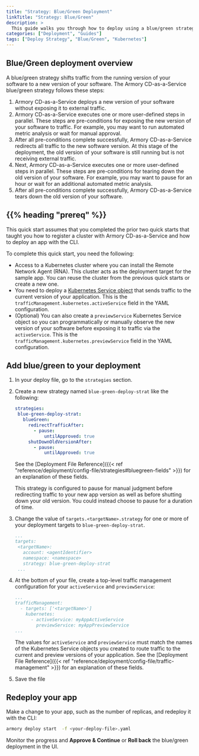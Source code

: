 ```yaml
---
title: "Strategy: Blue/Green Deployment"
linkTitle: "Strategy: Blue/Green"
description: >
  This guide walks you through how to deploy using a blue/green strategy.
categories: ["Deployment", "Guides"]
tags: ["Deploy Strategy", "Blue/Green", "Kubernetes"]
---
```


## Blue/Green deployment overview

A blue/green strategy shifts traffic from the running version of your software to a new version of your software. The Armory CD-as-a-Service blue/green strategy follows these steps:

1. Armory CD-as-a-Service deploys a new version of your software without exposing it to external traffic.
1. Armory CD-as-a-Service executes one or more user-defined steps in parallel. These steps are pre-conditions for exposing the new version of your software to traffic. For example, you may want to run automated metric analysis or wait for manual approval.
1. After all pre-conditions complete successfully, Armory CD-as-a-Service redirects all traffic to the new software version. At this stage of the deployment, the old version of your software is still running but is not receiving external traffic.
1. Next, Armory CD-as-a-Service executes one or more user-defined steps in parallel. These steps are pre-conditions for tearing down the old version of your software. For example, you may want to pause for an hour or wait for an additional automated metric analysis.
1. After all pre-conditions complete successfully, Armory CD-as-a-Service tears down the old version of your software.

## {{% heading "prereq" %}}

This quick start assumes that you completed the prior two quick starts that taught you how to register a cluster with Armory CD-as-a-Service and how to deploy an app with the CLI.

To complete this quick start, you need the following:

- Access to a Kubernetes cluster where you can install the Remote Network Agent (RNA). This cluster acts as the deployment target for the sample app. You can reuse the cluster from the previous quick starts or create a new one.
- You need to deploy a [Kubernetes Service object](https://kubernetes.io/docs/concepts/services-networking/service/) that sends traffic to the current version of your application. This is the `trafficManagement.kubernetes.activeService` field in the YAML configuration.
- (Optional) You can also create a `previewService` Kubernetes Service object so you can programmatically or manually observe the new version of your software before exposing it to traffic via the `activeService`. This is the `trafficManagement.kubernetes.previewService` field in the YAML configuration.

## Add blue/green to your deployment

1. In your deploy file, go to the `strategies` section.
1. Create a new strategy named `blue-green-deploy-strat` like the following:

   ```yaml
   strategies:
    blue-green-deploy-strat:
      blueGreen:
        redirectTrafficAfter:
          - pause:
              untilApproved: true
        shutDownOldVersionAfter:
          - pause:
              untilApproved: true
   ```

   See the [Deployment File Reference]({{< ref "reference/deployment/config-file/strategies#bluegreen-fields" >}}) for an explanation of these fields.

   This strategy is configured to pause for manual judgment before redirecting traffic to your new app version as well as before shutting down your old version. You could instead choose to pause for a duration of time.

1. Change the value of `targets.<targetName>.strategy` for one or more of your deployment targets to `blue-green-deploy-strat`.

   ```yaml
   ...
   targets:
    <targetName>:
      account: <agentIdentifier>
      namespace: <namespace>
      strategy: blue-green-deploy-strat
    ...
    ```
1. At the bottom of your file, create a top-level traffic management configuration for your `activeService` and `previewService`:

   ```yaml
   ...
   trafficManagement:
     - targets: ['<targetName>']
       kubernetes:
         - activeService: myAppActiveService
           previewService: myAppPreviewService
   ...
   ```

   The values for `activeService` and `previewService` must match the names of the Kubernetes Service objects you created to route traffic to the current and preview versions of your application. See the [Deployment File Reference]({{< ref "reference/deployment/config-file/traffic-management" >}}) for an explanation of these fields.

1. Save the file

## Redeploy your app

Make a change to your app, such as the number of replicas, and redeploy it with the CLI:

```bash
armory deploy start  -f <your-deploy-file>.yaml
```

Monitor the progress and **Approve & Continue** or **Roll back** the blue/green deployment in the UI.




